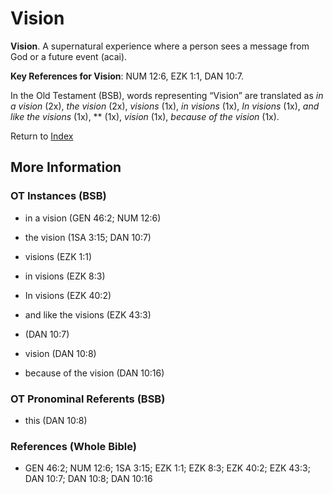 # Vision
**Vision**. 
A supernatural experience where a person sees a message from God or a future event (acai). 


**Key References for Vision**: 
NUM 12:6, EZK 1:1, DAN 10:7. 


In the Old Testament (BSB), words representing “Vision” are translated as 
*in a vision* (2x), *the vision* (2x), *visions* (1x), *in visions* (1x), *In visions* (1x), *and like the visions* (1x), ** (1x), *vision* (1x), *because of the vision* (1x). 




Return to [Index](00-Index.md)

## More Information

### OT Instances (BSB)

* in a vision (GEN 46:2; NUM 12:6)

* the vision (1SA 3:15; DAN 10:7)

* visions (EZK 1:1)

* in visions (EZK 8:3)

* In visions (EZK 40:2)

* and like the visions (EZK 43:3)

*  (DAN 10:7)

* vision (DAN 10:8)

* because of the vision (DAN 10:16)



### OT Pronominal Referents (BSB)

* this (DAN 10:8)



### References (Whole Bible)

* GEN 46:2; NUM 12:6; 1SA 3:15; EZK 1:1; EZK 8:3; EZK 40:2; EZK 43:3; DAN 10:7; DAN 10:8; DAN 10:16



